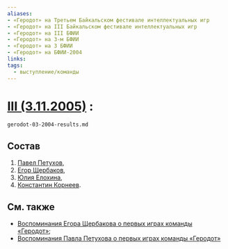 ```yaml
---
aliases:
- «Геродот» на Третьем Байкальском фестивале интеллектуальных игр
- «Геродот» на III Байкальском фестивале интеллектуальных игр
- «Геродот» на III БФИИ
- «Геродот» на 3-м БФИИ
- «Геродот» на 3 БФИИ
- «Геродот» на БФИИ-2004
links:
tags: 
  - выступление/команды
---
```

# [III (3.11.2005)](bfii-03-2004) [ ](gerodot.md):

```{.include}
gerodot-03-2004-results.md
```

## Состав

1. [Павел Петухов](petuhov_pavel-03-2004.md),
2. [Егор Щербаков](scherbakov_egor-03-2004.md),
3. [Юлия Елохина](elohina-03-2004.md),
4. [Константин Корнеев](korneev-03-2004.md).

## См. также

- [Воспоминания Егора Щербакова о первых играх команды «Геродот»](jaguariy-bfii-03-2004.md);
- [Воспоминания Павла Петухова о первых играх команды «Геродот»](petukhov-bfii-03-2004.md)
